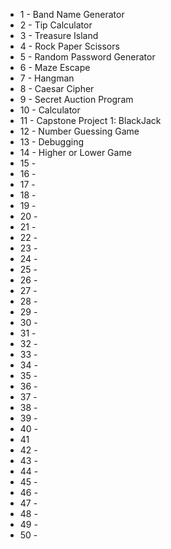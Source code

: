 - 1 - Band Name Generator 
- 2 - Tip Calculator
- 3 - Treasure Island
- 4 - Rock Paper Scissors
- 5 - Random Password Generator
- 6 - Maze Escape
- 7 - Hangman
- 8 - Caesar Cipher
- 9 - Secret Auction Program
- 10 - Calculator
- 11 - Capstone Project 1: BlackJack
- 12 - Number Guessing Game
- 13 - Debugging
- 14 - Higher or Lower Game
- 15 - 
- 16 - 
- 17 - 
- 18 - 
- 19 - 
- 20 - 
- 21 - 
- 22 - 
- 23 - 
- 24 - 
- 25 - 
- 26 - 
- 27 - 
- 28 - 
- 29 - 
- 30 - 
- 31 - 
- 32 - 
- 33 - 
- 34 - 
- 35 - 
- 36 - 
- 37 - 
- 38 - 
- 39 - 
- 40 -
- 41 
- 42 -
- 43 -
- 44 -
- 45 -
- 46 -
- 47 -
- 48 -
- 49 -
- 50 -
